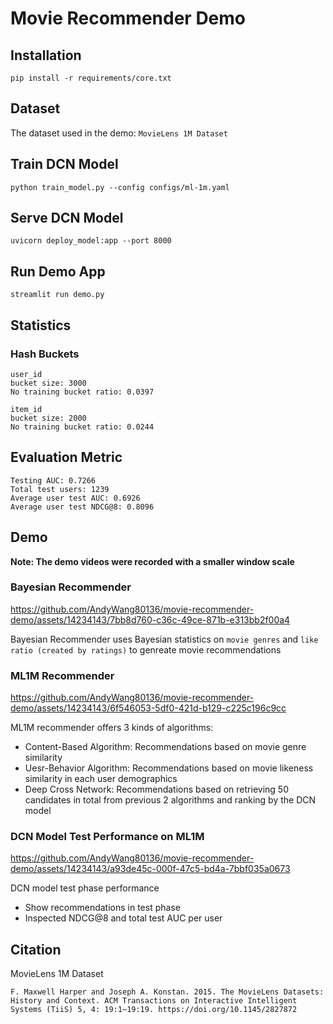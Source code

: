 # Movie Recommender Demo

## Installation
```console
pip install -r requirements/core.txt
```

## Dataset
The dataset used in the demo: `MovieLens 1M Dataset`

## Train DCN Model
```console
python train_model.py --config configs/ml-1m.yaml
```

## Serve DCN Model
```console
uvicorn deploy_model:app --port 8000
```

## Run Demo App
```console
streamlit run demo.py
```

## Statistics
### Hash Buckets
```
user_id
bucket size: 3000
No training bucket ratio: 0.0397

item_id
bucket size: 2000
No training bucket ratio: 0.0244
```

## Evaluation Metric
```
Testing AUC: 0.7266
Total test users: 1239
Average user test AUC: 0.6926
Average user test NDCG@8: 0.8096
```

## Demo
**Note: The demo videos were recorded with a smaller window scale**
### Bayesian Recommender
https://github.com/AndyWang80136/movie-recommender-demo/assets/14234143/7bb8d760-c36c-49ce-871b-e313bb2f00a4


Bayesian Recommender uses Bayesian statistics on `movie genres` and `like ratio (created by ratings)` to genreate movie recommendations


### ML1M Recommender
https://github.com/AndyWang80136/movie-recommender-demo/assets/14234143/6f546053-5df0-421d-b129-c225c196c9cc



ML1M recommender offers 3 kinds of algorithms:

- Content-Based Algorithm: Recommendations based on movie genre similarity
- Uesr-Behavior Algorithm: Recommendations based on movie likeness similarity in each user demographics
- Deep Cross Network: Recommendations based on retrieving 50 candidates in total from previous 2 algorithms and ranking by the DCN model 

### DCN Model Test Performance on ML1M
https://github.com/AndyWang80136/movie-recommender-demo/assets/14234143/a93de45c-000f-47c5-bd4a-7bbf035a0673


DCN model test phase performance 

- Show recommendations in test phase
- Inspected NDCG@8 and total test AUC per user

## Citation
MovieLens 1M Dataset
```
F. Maxwell Harper and Joseph A. Konstan. 2015. The MovieLens Datasets: History and Context. ACM Transactions on Interactive Intelligent Systems (TiiS) 5, 4: 19:1–19:19. https://doi.org/10.1145/2827872
```

